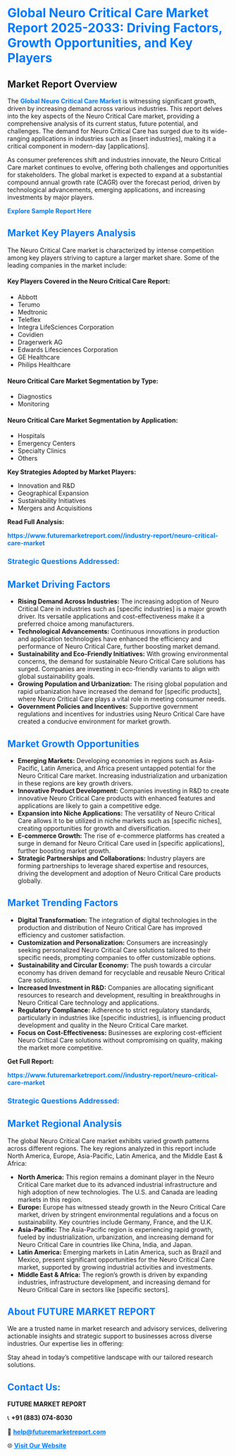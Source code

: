 <h1 style="color: #007BFF;">Global Neuro Critical Care Market Report 2025-2033: Driving Factors, Growth Opportunities, and Key Players</h1>

<section id="overview">
<h2>Market Report Overview</h2>
<p>The <a href="https://www.futuremarketreport.com//industry-report/neuro-critical-care-market" style="color: #007BFF; text-decoration: none;"><strong>Global Neuro Critical Care Market</strong></a> is witnessing significant growth, driven by increasing demand across various industries. This report delves into the key aspects of the Neuro Critical Care market, providing a comprehensive analysis of its current status, future potential, and challenges. The demand for Neuro Critical Care has surged due to its wide-ranging applications in industries such as [insert industries], making it a critical component in modern-day [applications].</p>
<p>As consumer preferences shift and industries innovate, the Neuro Critical Care market continues to evolve, offering both challenges and opportunities for stakeholders. The global market is expected to expand at a substantial compound annual growth rate (CAGR) over the forecast period, driven by technological advancements, emerging applications, and increasing investments by major players.</p>
</section>

<section id="overview">
<p><a href="https://www.futuremarketreport.com//request-sample/reportId=77559" style="color: #007BFF; text-decoration: none;"><strong>Explore Sample Report Here</strong></a></p>
</section>

<section id="key-players">
<h2 style="color: #007BFF;">Market Key Players Analysis</h2>
<p>The Neuro Critical Care market is characterized by intense competition among key players striving to capture a larger market share. Some of the leading companies in the market include:</p>
<h4>Key Players Covered in the Neuro Critical Care Report:</h4>
<ul><li>Abbott</li><li>Terumo</li><li>Medtronic</li><li>Teleflex</li><li>Integra LifeSciences Corporation</li><li>Covidien</li><li>Dragerwerk AG</li><li>Edwards Lifesciences Corporation</li><li>GE Healthcare</li><li>Philips Healthcare</li></ul>
<h4>Neuro Critical Care Market Segmentation by Type:</h4>
<ul><li>Diagnostics</li><li>Monitoring</li></ul>

<h4>Neuro Critical Care Market Segmentation by Application:</h4>
<ul><li>Hospitals</li><li>Emergency Centers</li><li>Specialty Clinics</li><li>Others</li></ul>
<p><strong>Key Strategies Adopted by Market Players:</strong></p>
<ul>
<li>Innovation and R&D</li>
<li>Geographical Expansion</li>
<li>Sustainability Initiatives</li>
<li>Mergers and Acquisitions</li>
</ul>
</section>

<section>
<p><strong>Read Full Analysis: </strong></p><a href="https://www.futuremarketreport.com//industry-report/neuro-critical-care-market" style="color: #007BFF; text-decoration: none;"><strong>https://www.futuremarketreport.com//industry-report/neuro-critical-care-market</strong></a>
<h3 style="color: #007BFF;">Strategic Questions Addressed:</h3>
</section>

<section id="driving-factors">
<h2 style="color: #007BFF;">Market Driving Factors</h2>
<ul>
<li><strong>Rising Demand Across Industries:</strong> The increasing adoption of Neuro Critical Care in industries such as [specific industries] is a major growth driver. Its versatile applications and cost-effectiveness make it a preferred choice among manufacturers.</li>
<li><strong>Technological Advancements:</strong> Continuous innovations in production and application technologies have enhanced the efficiency and performance of Neuro Critical Care, further boosting market demand.</li>
<li><strong>Sustainability and Eco-Friendly Initiatives:</strong> With growing environmental concerns, the demand for sustainable Neuro Critical Care solutions has surged. Companies are investing in eco-friendly variants to align with global sustainability goals.</li>
<li><strong>Growing Population and Urbanization:</strong> The rising global population and rapid urbanization have increased the demand for [specific products], where Neuro Critical Care plays a vital role in meeting consumer needs.</li>
<li><strong>Government Policies and Incentives:</strong> Supportive government regulations and incentives for industries using Neuro Critical Care have created a conducive environment for market growth.</li>
</ul>
</section>

<section id="growth-opportunities">
<h2 style="color: #007BFF;">Market Growth Opportunities</h2>
<ul>
<li><strong>Emerging Markets:</strong> Developing economies in regions such as Asia-Pacific, Latin America, and Africa present untapped potential for the Neuro Critical Care market. Increasing industrialization and urbanization in these regions are key growth drivers.</li>
<li><strong>Innovative Product Development:</strong> Companies investing in R&D to create innovative Neuro Critical Care products with enhanced features and applications are likely to gain a competitive edge.</li>
<li><strong>Expansion into Niche Applications:</strong> The versatility of Neuro Critical Care allows it to be utilized in niche markets such as [specific niches], creating opportunities for growth and diversification.</li>
<li><strong>E-commerce Growth:</strong> The rise of e-commerce platforms has created a surge in demand for Neuro Critical Care used in [specific applications], further boosting market growth.</li>
<li><strong>Strategic Partnerships and Collaborations:</strong> Industry players are forming partnerships to leverage shared expertise and resources, driving the development and adoption of Neuro Critical Care products globally.</li>
</ul>
</section>

<section id="trending-factors">
<h2 style="color: #007BFF;">Market Trending Factors</h2>
<ul>
<li><strong>Digital Transformation:</strong> The integration of digital technologies in the production and distribution of Neuro Critical Care has improved efficiency and customer satisfaction.</li>
<li><strong>Customization and Personalization:</strong> Consumers are increasingly seeking personalized Neuro Critical Care solutions tailored to their specific needs, prompting companies to offer customizable options.</li>
<li><strong>Sustainability and Circular Economy:</strong> The push towards a circular economy has driven demand for recyclable and reusable Neuro Critical Care solutions.</li>
<li><strong>Increased Investment in R&D:</strong> Companies are allocating significant resources to research and development, resulting in breakthroughs in Neuro Critical Care technology and applications.</li>
<li><strong>Regulatory Compliance:</strong> Adherence to strict regulatory standards, particularly in industries like [specific industries], is influencing product development and quality in the Neuro Critical Care market.</li>
<li><strong>Focus on Cost-Effectiveness:</strong> Businesses are exploring cost-efficient Neuro Critical Care solutions without compromising on quality, making the market more competitive.</li>
</ul>
</section>

<section>
<p><strong>Get Full Report: </strong></p><a href="https://www.futuremarketreport.com//industry-report/neuro-critical-care-market" style="color: #007BFF; text-decoration: none;"><strong>https://www.futuremarketreport.com//industry-report/neuro-critical-care-market</strong></a>
<h3 style="color: #007BFF;">Strategic Questions Addressed:</h3>
</section>


<section id="regional-analysis">
<h2 style="color: #007BFF;">Market Regional Analysis</h2>
<p>The global Neuro Critical Care market exhibits varied growth patterns across different regions. The key regions analyzed in this report include North America, Europe, Asia-Pacific, Latin America, and the Middle East & Africa:</p>
<ul>
<li><strong>North America:</strong> This region remains a dominant player in the Neuro Critical Care market due to its advanced industrial infrastructure and high adoption of new technologies. The U.S. and Canada are leading markets in this region.</li>
<li><strong>Europe:</strong> Europe has witnessed steady growth in the Neuro Critical Care market, driven by stringent environmental regulations and a focus on sustainability. Key countries include Germany, France, and the U.K.</li>
<li><strong>Asia-Pacific:</strong> The Asia-Pacific region is experiencing rapid growth, fueled by industrialization, urbanization, and increasing demand for Neuro Critical Care in countries like China, India, and Japan.</li>
<li><strong>Latin America:</strong> Emerging markets in Latin America, such as Brazil and Mexico, present significant opportunities for the Neuro Critical Care market, supported by growing industrial activities and investments.</li>
<li><strong>Middle East & Africa:</strong> The region’s growth is driven by expanding industries, infrastructure development, and increasing demand for Neuro Critical Care in sectors like [specific sectors].</li>
</ul>
</section>

<footer>
<h2 style="color: #007BFF;">About FUTURE MARKET REPORT</h2>
<p>We are a trusted name in market research and advisory services, delivering actionable insights and strategic support to businesses across diverse industries. Our expertise lies in offering:</p>

<p>Stay ahead in today’s competitive landscape with our tailored research solutions.</p>

<h2 style="color: #007BFF;">Contact Us:</h2>
<p><strong>FUTURE MARKET REPORT</strong></p>
<p>📞 <strong>+91 (883) 074-8030</strong></p>
<p>📧 <strong><a href="mailto:help@futuremarketreport.com" style="color: #007BFF;">help@futuremarketreport.com</a></strong></p>
<p>🌐 <strong><a href="https://www.futuremarketreport.com/" style="color: #007BFF;">Visit Our Website</a></strong></p>
</footer>